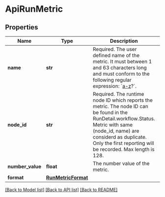 # ApiRunMetric

## Properties

| Name             | Type                                      | Description                                                                                                                                                                                                                                   | Notes      |
| ---------------- | ----------------------------------------- | --------------------------------------------------------------------------------------------------------------------------------------------------------------------------------------------------------------------------------------------- | ---------- |
| **name**         | **str**                                   | Required. The user defined name of the metric. It must between 1 and 63 characters long and must conform to the following regular expression: &#x60;[a-z]([-a-z0-9]*[a-z0-9])?&#x60;.                                                         | [optional] |
| **node_id**      | **str**                                   | Required. The runtime node ID which reports the metric. The node ID can be found in the RunDetail.workflow.Status. Metric with same (node_id, name) are considerd as duplicate. Only the first reporting will be recorded. Max length is 128. | [optional] |
| **number_value** | **float**                                 | The number value of the metric.                                                                                                                                                                                                               | [optional] |
| **format**       | [**RunMetricFormat**](RunMetricFormat.md) |                                                                                                                                                                                                                                               | [optional] |

[[Back to Model list]](../README.md#documentation-for-models) [[Back to API list]](../README.md#documentation-for-api-endpoints) [[Back to README]](../README.md)
